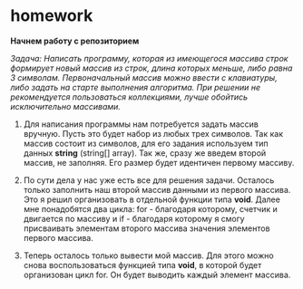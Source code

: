 # homework
**Начнем работу с репозиторием**

*Задача: Написать программу, которая из имеющегося массива строк формирует новый массив из строк, длина которых меньше, либо равна 3 символам. Первоначальный массив можно ввести с клавиатуры, либо задать на старте выполнения алгоритма. При решении не рекомендуется пользоваться коллекциями, лучше обойтись исключительно массивами.*

1. Для написания программы нам потребуется задать массив вручную. Пусть это будет набор из любых трех символов. Так как массив состоит из символов, для его задания используем тип данных **string** (string[] array). Так же, сразу же    введем второй массив, не заполняя. Его размер будет идентичен первому массиву.

2. По сути дела у нас уже есть все для решения задачи. Осталось только заполнить наш второй массив данными из первого массива. Это я решил организовать в отдельной функции типа **void**.
Далее мне понадобятся два цикла: for - благодаря которому, счетчик и двигается по массиву и if - благодаря которому я смогу присваивать элементам второго массива значения элементов первого массива.

3. Теперь осталось только вывести мой массив. Для этого можно снова воспользоваться функцией типа **void**, в которой будет организован цикл for. Он будет выводить каждый элемент массива.

